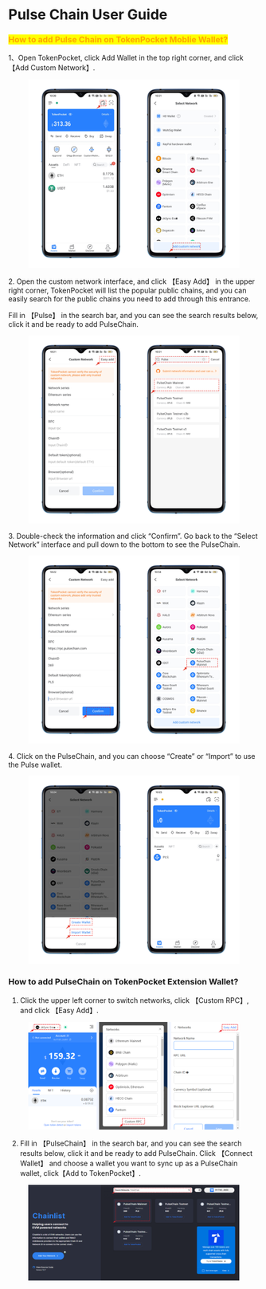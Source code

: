 # Pulse Chain User Guide

### <mark style="color:orange;">How to add Pulse Chain on TokenPocket Moblie Wallet?</mark>

1、Open TokenPocket, click Add Wallet in the top right corner, and click【Add Custom Network】.

<figure><img src="../../.gitbook/assets/1 (2).png" alt=""><figcaption></figcaption></figure>

2\. Open the custom network interface, and click 【Easy Add】 in the upper right corner, TokenPocket will list the popular public chains, and you can easily search for the public chains you need to add through this entrance.

Fill in 【Pulse】  in the search bar, and you can see the search results below, click it and be ready to add PulseChain.

<figure><img src="../../.gitbook/assets/2 (2) (2).png" alt=""><figcaption></figcaption></figure>

3\. Double-check the information and click “Confirm”. Go back to the “Select Network” interface and pull down to the bottom to see the PulseChain.

<figure><img src="../../.gitbook/assets/3 (1).png" alt=""><figcaption></figcaption></figure>

4\. Click on the PulseChain, and you can choose “Create” or “Import” to use the Pulse wallet.&#x20;

<figure><img src="../../.gitbook/assets/4 (1).png" alt=""><figcaption></figcaption></figure>

### How to add PulseChain on TokenPocket  Extension Wallet?

1. Click the upper left corner to switch networks, click  【Custom RPC】, and click 【Easy Add】.

<figure><img src="../../.gitbook/assets/Snipaste_2023-05-16_11-42-42.png" alt=""><figcaption></figcaption></figure>

2. Fill in 【PulseChain】  in the search bar, and you can see the search results below, click it and be ready to add PulseChain. Click 【Connect Wallet】 and choose a wallet you want to sync up as a PulseChain wallet, click【Add to TokenPocket】.

<figure><img src="../../.gitbook/assets/Snipaste_2023-05-16_11-47-44.png" alt=""><figcaption></figcaption></figure>
